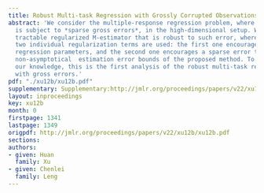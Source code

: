 ```yaml
---
title: Robust Multi-task Regression with Grossly Corrupted Observations
abstract: 'We consider the multiple-response regression problem, where the response
  is subject to *sparse gross errors*, in the high-dimensional setup. We propose a
  tractable regularized M-estimator that is robust to such error, where the sum of
  two individual regularization terms are used: the first one encourages row-sparse
  regression parameters, and the second one encourages a sparse error term. We obtain
  non-asymptotical  estimation error bounds of the proposed method. To the best of
  our knowledge, this is the first analysis of the robust multi-task regression problem
  with gross errors.'
pdf: "./xu12b/xu12b.pdf"
supplementary: Supplementary:http://jmlr.org/proceedings/papers/v22/xu12b/xu12bSupple.pdf
layout: inproceedings
key: xu12b
month: 0
firstpage: 1341
lastpage: 1349
origpdf: http://jmlr.org/proceedings/papers/v22/xu12b/xu12b.pdf
sections: 
authors:
- given: Huan
  family: Xu
- given: Chenlei
  family: Leng
---
```

